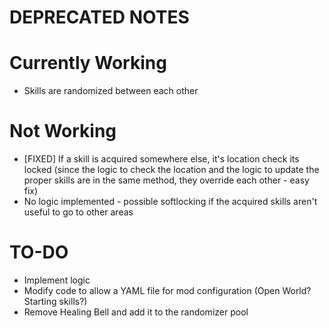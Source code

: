 # DEPRECATED NOTES

# Currently Working
- Skills are randomized between each other

# Not Working 
- [FIXED] If a skill is acquired somewhere else, it's location check its locked (since the logic to check the location and the logic to update the proper skills are in the same method, they override each other - easy fix)
- No logic implemented - possible softlocking if the acquired skills aren't useful to go to other areas

# TO-DO
- Implement logic
- Modify code to allow a YAML file for mod configuration (Open World? Starting skills?)
- Remove Healing Bell and add it to the randomizer pool
